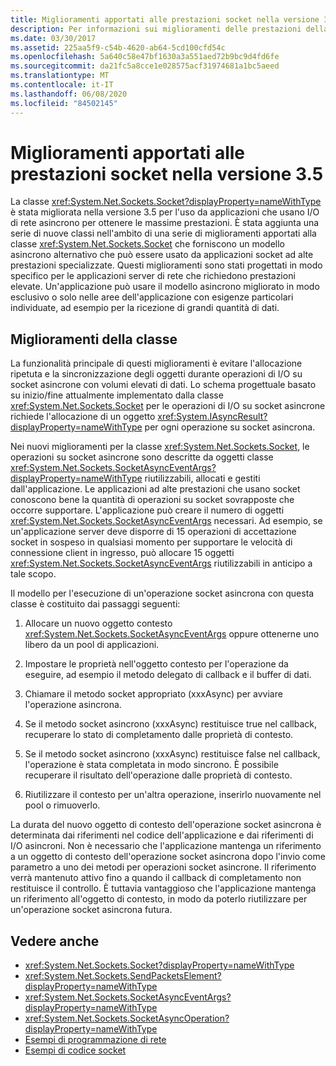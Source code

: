 ```yaml
---
title: Miglioramenti apportati alle prestazioni socket nella versione 3.5
description: Per informazioni sui miglioramenti delle prestazioni della classe System .NET. Sockets. Socket nella versione 3,5, vedere la .NET Framework.
ms.date: 03/30/2017
ms.assetid: 225aa5f9-c54b-4620-ab64-5cd100cfd54c
ms.openlocfilehash: 5a640c58e47bf1630a3a551aed72b9bc9d4fd6fe
ms.sourcegitcommit: da21fc5a8cce1e028575acf31974681a1bc5aeed
ms.translationtype: MT
ms.contentlocale: it-IT
ms.lasthandoff: 06/08/2020
ms.locfileid: "84502145"
---
```

# <a name="socket-performance-enhancements-in-version-35"></a>Miglioramenti apportati alle prestazioni socket nella versione 3.5
La classe <xref:System.Net.Sockets.Socket?displayProperty=nameWithType> è stata migliorata nella versione 3.5 per l'uso da applicazioni che usano I/O di rete asincrono per ottenere le massime prestazioni. È stata aggiunta una serie di nuove classi nell'ambito di una serie di miglioramenti apportati alla classe <xref:System.Net.Sockets.Socket> che forniscono un modello asincrono alternativo che può essere usato da applicazioni socket ad alte prestazioni specializzate. Questi miglioramenti sono stati progettati in modo specifico per le applicazioni server di rete che richiedono prestazioni elevate. Un'applicazione può usare il modello asincrono migliorato in modo esclusivo o solo nelle aree dell'applicazione con esigenze particolari individuate, ad esempio per la ricezione di grandi quantità di dati.  
  
## <a name="class-enhancements"></a>Miglioramenti della classe  
 La funzionalità principale di questi miglioramenti è evitare l'allocazione ripetuta e la sincronizzazione degli oggetti durante operazioni di I/O su socket asincrone con volumi elevati di dati. Lo schema progettuale basato su inizio/fine attualmente implementato dalla classe <xref:System.Net.Sockets.Socket> per le operazioni di I/O su socket asincrone richiede l'allocazione di un oggetto <xref:System.IAsyncResult?displayProperty=nameWithType> per ogni operazione su socket asincrona.  
  
 Nei nuovi miglioramenti per la classe <xref:System.Net.Sockets.Socket>, le operazioni su socket asincrone sono descritte da oggetti classe <xref:System.Net.Sockets.SocketAsyncEventArgs?displayProperty=nameWithType> riutilizzabili, allocati e gestiti dall'applicazione. Le applicazioni ad alte prestazioni che usano socket conoscono bene la quantità di operazioni su socket sovrapposte che occorre supportare. L'applicazione può creare il numero di oggetti <xref:System.Net.Sockets.SocketAsyncEventArgs> necessari. Ad esempio, se un'applicazione server deve disporre di 15 operazioni di accettazione socket in sospeso in qualsiasi momento per supportare le velocità di connessione client in ingresso, può allocare 15 oggetti <xref:System.Net.Sockets.SocketAsyncEventArgs> riutilizzabili in anticipo a tale scopo.  
  
 Il modello per l'esecuzione di un'operazione socket asincrona con questa classe è costituito dai passaggi seguenti:  
  
1. Allocare un nuovo oggetto contesto <xref:System.Net.Sockets.SocketAsyncEventArgs> oppure ottenerne uno libero da un pool di applicazioni.  
  
2. Impostare le proprietà nell'oggetto contesto per l'operazione da eseguire, ad esempio il metodo delegato di callback e il buffer di dati.  
  
3. Chiamare il metodo socket appropriato (xxxAsync) per avviare l'operazione asincrona.  
  
4. Se il metodo socket asincrono (xxxAsync) restituisce true nel callback, recuperare lo stato di completamento dalle proprietà di contesto.  
  
5. Se il metodo socket asincrono (xxxAsync) restituisce false nel callback, l'operazione è stata completata in modo sincrono. È possibile recuperare il risultato dell'operazione dalle proprietà di contesto.  
  
6. Riutilizzare il contesto per un'altra operazione, inserirlo nuovamente nel pool o rimuoverlo.  
  
 La durata del nuovo oggetto di contesto dell'operazione socket asincrona è determinata dai riferimenti nel codice dell'applicazione e dai riferimenti di I/O asincroni. Non è necessario che l'applicazione mantenga un riferimento a un oggetto di contesto dell'operazione socket asincrona dopo l'invio come parametro a uno dei metodi per operazioni socket asincrone. Il riferimento verrà mantenuto attivo fino a quando il callback di completamento non restituisce il controllo. È tuttavia vantaggioso che l'applicazione mantenga un riferimento all'oggetto di contesto, in modo da poterlo riutilizzare per un'operazione socket asincrona futura.  
  
## <a name="see-also"></a>Vedere anche

- <xref:System.Net.Sockets.Socket?displayProperty=nameWithType>
- <xref:System.Net.Sockets.SendPacketsElement?displayProperty=nameWithType>
- <xref:System.Net.Sockets.SocketAsyncEventArgs?displayProperty=nameWithType>
- <xref:System.Net.Sockets.SocketAsyncOperation?displayProperty=nameWithType>
- [Esempi di programmazione di rete](network-programming-samples.md)
- [Esempi di codice socket](socket-code-examples.md)
